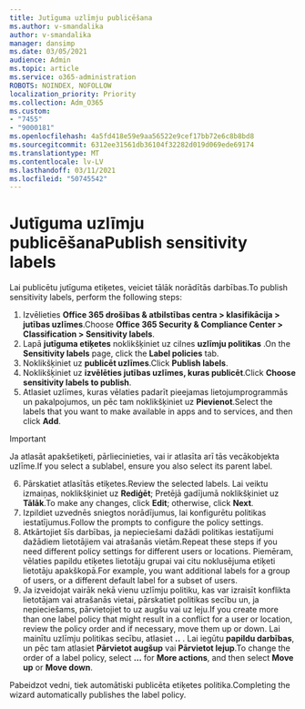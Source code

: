 ```yaml
---
title: Jutīguma uzlīmju publicēšana
ms.author: v-smandalika
author: v-smandalika
manager: dansimp
ms.date: 03/05/2021
audience: Admin
ms.topic: article
ms.service: o365-administration
ROBOTS: NOINDEX, NOFOLLOW
localization_priority: Priority
ms.collection: Adm_O365
ms.custom:
- "7455"
- "9000181"
ms.openlocfilehash: 4a5fd418e59e9aa56522e9cef17bb72e6c8b8bd8
ms.sourcegitcommit: 6312ee31561db36104f32282d019d069ede69174
ms.translationtype: MT
ms.contentlocale: lv-LV
ms.lasthandoff: 03/11/2021
ms.locfileid: "50745542"
---
```

# <a name="publish-sensitivity-labels"></a><span data-ttu-id="27f87-102">Jutīguma uzlīmju publicēšana</span><span class="sxs-lookup"><span data-stu-id="27f87-102">Publish sensitivity labels</span></span>

<span data-ttu-id="27f87-103">Lai publicētu jutīguma etiķetes, veiciet tālāk norādītās darbības.</span><span class="sxs-lookup"><span data-stu-id="27f87-103">To publish sensitivity labels, perform the following steps:</span></span>

1. <span data-ttu-id="27f87-104">Izvēlieties **Office 365 drošības & atbilstības centra > klasifikācija > jutības uzlīmes**.</span><span class="sxs-lookup"><span data-stu-id="27f87-104">Choose **Office 365 Security & Compliance Center > Classification > Sensitivity labels**.</span></span>
2. <span data-ttu-id="27f87-105">Lapā **jutīguma etiķetes** noklikšķiniet uz cilnes **uzlīmju politikas** .</span><span class="sxs-lookup"><span data-stu-id="27f87-105">On the **Sensitivity labels** page, click the **Label policies** tab.</span></span>
3. <span data-ttu-id="27f87-106">Noklikšķiniet uz **publicēt uzlīmes**.</span><span class="sxs-lookup"><span data-stu-id="27f87-106">Click **Publish labels**.</span></span>
4. <span data-ttu-id="27f87-107">Noklikšķiniet uz **izvēlēties jutības uzlīmes, kuras publicēt**.</span><span class="sxs-lookup"><span data-stu-id="27f87-107">Click **Choose sensitivity labels to publish**.</span></span> 
5. <span data-ttu-id="27f87-108">Atlasiet uzlīmes, kuras vēlaties padarīt pieejamas lietojumprogrammās un pakalpojumos, un pēc tam noklikšķiniet uz **Pievienot**.</span><span class="sxs-lookup"><span data-stu-id="27f87-108">Select the labels that you want to make available in apps and to services, and then click **Add**.</span></span>
> [!IMPORTANT]
> <span data-ttu-id="27f87-109">Ja atlasāt apakšetiķeti, pārliecinieties, vai ir atlasīta arī tās vecākobjekta uzlīme.</span><span class="sxs-lookup"><span data-stu-id="27f87-109">If you select a sublabel, ensure you also select its parent label.</span></span>
6. <span data-ttu-id="27f87-110">Pārskatiet atlasītās etiķetes.</span><span class="sxs-lookup"><span data-stu-id="27f87-110">Review the selected labels.</span></span> <span data-ttu-id="27f87-111">Lai veiktu izmaiņas, noklikšķiniet uz **Rediģēt**; Pretējā gadījumā noklikšķiniet uz **Tālāk**.</span><span class="sxs-lookup"><span data-stu-id="27f87-111">To make any changes, click **Edit**; otherwise, click **Next**.</span></span>
7. <span data-ttu-id="27f87-112">Izpildiet uzvednēs sniegtos norādījumus, lai konfigurētu politikas iestatījumus.</span><span class="sxs-lookup"><span data-stu-id="27f87-112">Follow the prompts to configure the policy settings.</span></span>
8. <span data-ttu-id="27f87-113">Atkārtojiet šīs darbības, ja nepieciešami dažādi politikas iestatījumi dažādiem lietotājiem vai atrašanās vietām.</span><span class="sxs-lookup"><span data-stu-id="27f87-113">Repeat these steps if you need different policy settings for different users or locations.</span></span> <span data-ttu-id="27f87-114">Piemēram, vēlaties papildu etiķetes lietotāju grupai vai citu noklusējuma etiķeti lietotāju apakškopā.</span><span class="sxs-lookup"><span data-stu-id="27f87-114">For example, you want additional labels for a group of users, or a different default label for a subset of users.</span></span>
9. <span data-ttu-id="27f87-115">Ja izveidojat vairāk nekā vienu uzlīmju politiku, kas var izraisīt konflikta lietotājam vai atrašanās vietai, pārskatiet politikas secību un, ja nepieciešams, pārvietojiet to uz augšu vai uz leju.</span><span class="sxs-lookup"><span data-stu-id="27f87-115">If you create more than one label policy that might result in a conflict for a user or location, review the policy order and if necessary, move them up or down.</span></span> <span data-ttu-id="27f87-116">Lai mainītu uzlīmju politikas secību, atlasiet **..** . Lai iegūtu **papildu darbības**, un pēc tam atlasiet **Pārvietot augšup** vai **Pārvietot lejup**.</span><span class="sxs-lookup"><span data-stu-id="27f87-116">To change the order of a label policy, select **...** for **More actions**, and then select **Move up** or **Move down**.</span></span>

<span data-ttu-id="27f87-117">Pabeidzot vedni, tiek automātiski publicēta etiķetes politika.</span><span class="sxs-lookup"><span data-stu-id="27f87-117">Completing the wizard automatically publishes the label policy.</span></span>

